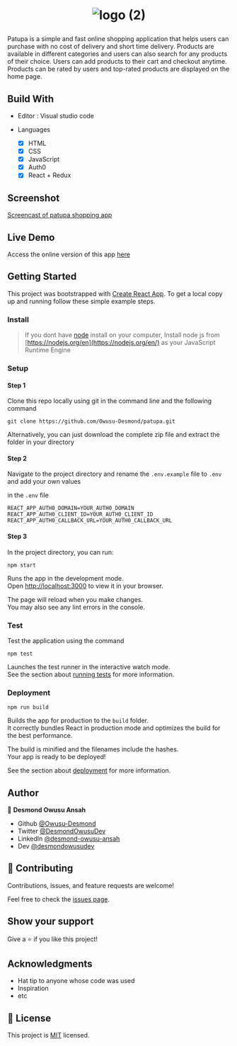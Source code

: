 <h1 align="center"> 

![logo (2)](https://user-images.githubusercontent.com/92303891/188518508-56fdb0fe-80b8-4fec-9aad-8f59a868d7a6.svg)

</h1>

Patupa is a simple and fast online shopping application that helps users can purchase with no cost of delivery and short time delivery. Products are available in different categories and users can also search for any products of their choice. Users can add products to their cart and checkout anytime. Products can be rated by users and top-rated products are displayed on the home page.

## Build With

- Editor : Visual studio code

- Languages
  - [x] HTML
  - [x] CSS
  - [x] JavaScript
  - [x] Auth0
  - [x] React + Redux
  
## Screenshot 

[Screencast of patupa shopping app](https://user-images.githubusercontent.com/92303891/190108602-4b5e8713-aca5-4289-981e-8468d5658715.webm)

## Live Demo

Access the online version of this app [here](https://patupa.herokuapp.com/)

## Getting Started

This project was bootstrapped with [Create React App](https://github.com/facebook/create-react-app).
To get a local copy up and running follow these simple example steps.

### Install 

> If you dont have [node](https://node.org) install on your computer, Install node js from [https://nodejs.org/en](https://nodejs.org/en/) as your JavaScript Runtime Engine

### Setup

#### Step 1
Clone this repo locally using git in the command line and the following command

```
git clone https://github.com/Owusu-Desmond/patupa.git
```

Alternatively, you can just download the complete zip file and extract the folder in your directory

#### Step 2
Navigate to the project directory and rename the `.env.example` file to `.env` and add your own values

in the `.env` file

```
REACT_APP_AUTH0_DOMAIN=YOUR_AUTH0_DOMAIN
REACT_APP_AUTH0_CLIENT_ID=YOUR_AUTH0_CLIENT_ID
REACT_APP_AUTH0_CALLBACK_URL=YOUR_AUTH0_CALLBACK_URL

```

#### Step 3
In the project directory, you can run:

``` 
npm start 
```

Runs the app in the development mode.\
Open [http://localhost:3000](http://localhost:3000) to view it in your browser.

The page will reload when you make changes.\
You may also see any lint errors in the console.

### Test
Test the application using the command

``` 
npm test
```

Launches the test runner in the interactive watch mode.\
See the section about [running tests](https://facebook.github.io/create-react-app/docs/running-tests) for more information.


### Deployment

``` 
npm run build
```

Builds the app for production to the `build` folder.\
It correctly bundles React in production mode and optimizes the build for the best performance.

The build is minified and the filenames include the hashes.\
Your app is ready to be deployed!

See the section about [deployment](https://facebook.github.io/create-react-app/docs/deployment) for more information.


## Author

👤 **Desmond Owusu Ansah**

- Github [@Owusu-Desmond](https://github.com/Owusu-Desmond)
- Twitter [@DesmondOwusuDev](https://twitter.com/DesmondOwusuDev)
- LinkedIn [@desmond-owusu-ansah](https://www.linkedin.com/in/desmond-owusu-ansah-09274a223/)
- Dev [@desmondowusudev](https://dev.to/desmondowusudev)

## 🤝 Contributing

Contributions, issues, and feature requests are welcome!

Feel free to check the [issues page](https://github.com/Owusu-Desmond/patupa/issues/).

## Show your support

Give a ⭐️ if you like this project!

## Acknowledgments

- Hat tip to anyone whose code was used
- Inspiration
- etc

## 📝 License

This project is [MIT](./MIT.md) licensed.
